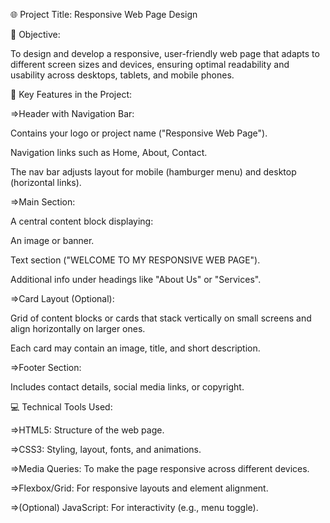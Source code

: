 🌐 Project Title: Responsive Web Page Design

🎯 Objective:

To design and develop a responsive, user-friendly web page that adapts to different screen sizes and devices, ensuring optimal readability and usability across desktops, tablets, and mobile phones.

🧩 Key Features in the Project:

⇒Header with Navigation Bar:

Contains your logo or project name ("Responsive Web Page").

Navigation links such as Home, About, Contact.

The nav bar adjusts layout for mobile (hamburger menu) and desktop (horizontal links).

⇒Main Section:

A central content block displaying:

An image or banner.

Text section ("WELCOME TO MY RESPONSIVE WEB PAGE").

Additional info under headings like "About Us" or "Services".

⇒Card Layout (Optional):

Grid of content blocks or cards that stack vertically on small screens and align horizontally on larger ones.

Each card may contain an image, title, and short description.

⇒Footer Section:

Includes contact details, social media links, or copyright.

💻 Technical Tools Used:

⇒HTML5: Structure of the web page.

⇒CSS3: Styling, layout, fonts, and animations.

⇒Media Queries: To make the page responsive across different devices.

⇒Flexbox/Grid: For responsive layouts and element alignment.

⇒(Optional) JavaScript: For interactivity (e.g., menu toggle).
